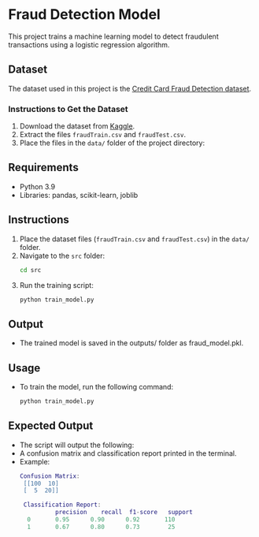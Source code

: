 # Fraud Detection Model
This project trains a machine learning model to detect fraudulent transactions using a logistic regression algorithm.

## Dataset
The dataset used in this project is the [Credit Card Fraud Detection dataset](https://www.kaggle.com/mlg-ulb/creditcardfraud).

### Instructions to Get the Dataset
1. Download the dataset from [Kaggle](https://www.kaggle.com/mlg-ulb/creditcardfraud).
2. Extract the files `fraudTrain.csv` and `fraudTest.csv`.
3. Place the files in the `data/` folder of the project directory:

## Requirements
- Python 3.9
- Libraries: pandas, scikit-learn, joblib

## Instructions
1. Place the dataset files (`fraudTrain.csv` and `fraudTest.csv`) in the `data/` folder.
2. Navigate to the `src` folder:
   ```bash
   cd src
3. Run the training script:
   ```bash
   python train_model.py

## Output
- The trained model is saved in the outputs/ folder as fraud_model.pkl.

## Usage
- To train the model, run the following command:
  ```bash
  python train_model.py

## Expected Output
- The script will output the following:
 - A confusion matrix and classification report printed in the terminal.
 - Example:
   ```lua
   Confusion Matrix:
    [[100  10]
    [  5  20]]

    Classification Report:
             precision    recall  f1-score   support
     0       0.95      0.90      0.92       110
     1       0.67      0.80      0.73        25